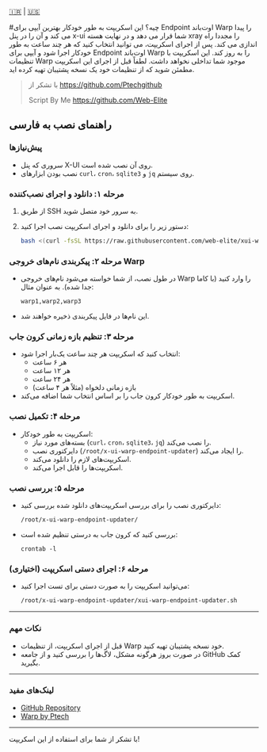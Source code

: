 [🇮🇷](https://github.com/web-elite/xui-warp-endpoint-updater/blob/main/README-fa.md) | [🇺🇸]([/guides/content/editing-an-existing-page](https://github.com/web-elite/xui-warp-endpoint-updater/blob/main/README.md))

#چیه؟
این اسکریپت به طور خودکار بهترین آیپی برای Endpoint اوت‌باند Warp را پیدا می کند و آن را در پنل x-ui شما قرار می دهد و در نهایت هسته xray را مجددا راه اندازی می کند.
پس از اجرای اسکریپت، می توانید انتخاب کنید که هر چند ساعت به طور خودکار اجرا شود و آیپی برای Endpoint اوت‌باند Warp را به روز کند.
این اسکریپت با تنظیمات Warp موجود شما تداخلی نخواهد داشت.
لطفاً قبل از اجرای این اسکریپت مطمئن شوید که از تنظیمات خود یک نسخه پشتیبان تهیه کرده اید.

> با تشکر از https://github.com/Ptechgithub
>
> Script By Me https://github.com/Web-Elite

## راهنمای نصب به فارسی

### پیش‌نیازها
- سروری که پنل X-UI روی آن نصب شده است.
- نصب بودن ابزارهای `curl`، `cron`، `sqlite3` و `jq` روی سیستم.

### مرحله ۱: دانلود و اجرای نصب‌کننده
1. از طریق SSH به سرور خود متصل شوید.
2. دستور زیر را برای دانلود و اجرای اسکریپت نصب اجرا کنید:

   ```bash
   bash <(curl -fsSL https://raw.githubusercontent.com/web-elite/xui-warp-endpoint-updater/main/install.sh)
   ```

### مرحله ۲: پیکربندی نام‌های خروجی Warp
- در طول نصب، از شما خواسته می‌شود نام‌های خروجی Warp را وارد کنید (با کاما جدا شده). به عنوان مثال:
  ```
  warp1,warp2,warp3
  ```
- این نام‌ها در فایل پیکربندی ذخیره خواهند شد.

### مرحله ۳: تنظیم بازه زمانی کرون جاب
- انتخاب کنید که اسکریپت هر چند ساعت یک‌بار اجرا شود:
  - هر ۶ ساعت
  - هر ۱۲ ساعت
  - هر ۲۴ ساعت
  - بازه زمانی دلخواه (مثلاً هر ۴ ساعت)
- اسکریپت به طور خودکار کرون جاب را بر اساس انتخاب شما اضافه می‌کند.

### مرحله ۴: تکمیل نصب
- اسکریپت به طور خودکار:
  - بسته‌های مورد نیاز (`curl`، `cron`، `sqlite3`، `jq`) را نصب می‌کند.
  - دایرکتوری نصب (`/root/x-ui-warp-endpoint-updater`) را ایجاد می‌کند.
  - اسکریپت‌های لازم را دانلود می‌کند.
  - اسکریپت‌ها را قابل اجرا می‌کند.

### مرحله ۵: بررسی نصب
- دایرکتوری نصب را برای بررسی اسکریپت‌های دانلود شده بررسی کنید:
  ```
  /root/x-ui-warp-endpoint-updater/
  ```
- بررسی کنید که کرون جاب به درستی تنظیم شده است:
  ```
  crontab -l
  ```

### مرحله ۶: اجرای دستی اسکریپت (اختیاری)
- می‌توانید اسکریپت را به صورت دستی برای تست اجرا کنید:
  ```bash
  /root/x-ui-warp-endpoint-updater/xui-warp-endpoint-updater.sh
  ```

---

### نکات مهم
- قبل از اجرای اسکریپت، از تنظیمات Warp خود نسخه پشتیبان تهیه کنید.
- در صورت بروز هرگونه مشکل، لاگ‌ها را بررسی کنید و از جامعه GitHub کمک بگیرید.

---

### لینک‌های مفید
- [GitHub Repository](https://github.com/web-elite/xui-warp-endpoint-updater)
- [Warp by Ptech](https://github.com/Ptechgithub/warp)

---

با تشکر از شما برای استفاده از این اسکریپت!
